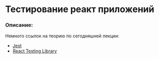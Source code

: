 # Тестирование реакт приложений

### Описание:

Немного ссылок на теорию по сегодняшней лекции:

- [Jest](https://jestjs.io/)
- [React Testing Library](https://testing-library.com/)
